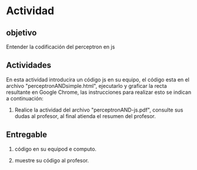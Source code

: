 # Actividad

## objetivo

Entender la codificación del perceptron en js

## Actividades

En esta actividad introducira un código js en su equipo, el código esta en el archivo "perceptronANDsimple.html", ejecutarlo y graficar la recta resultante en Google Chrome, las instrucciones para realizar esto se indican a continuación:

1. Realice la actividad del archivo "perceptronAND-js.pdf", consulte sus dudas al profesor, al final atienda el resumen del profesor.

## Entregable

1. código en su equipod e computo.

2. muestre su código al profesor.